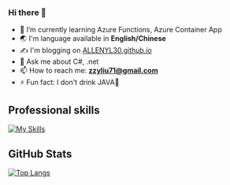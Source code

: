 ### Hi there 👋

- 🌱 I’m currently learning Azure Functions, Azure Container App
- 🌏 I'm language available in **English/Chinese**
- ✍ I'm blogging on [ALLENYL30.github.io](https://ALLENYL30.github.io)
- 💬 Ask me about C#, .net
- 📫 How to reach me: **zzyliu71@gmail.com**
- ⚡ Fun fact: I don't drink JAVA🍵

## Professional skills

[![My Skills](https://skillicons.dev/icons?i=cs,dotnet,docker,github,rider,kafka,linux,redis,react,docker,java,spring,git,aws,js,html,css,was0m)](https://skillicons.dev)

## GitHub Stats

[![Top Langs](https://github-readme-stats.vercel.app/api/top-langs/?username=ALLENYL30)](https://github.com/anuraghazra/github-readme-stats)
